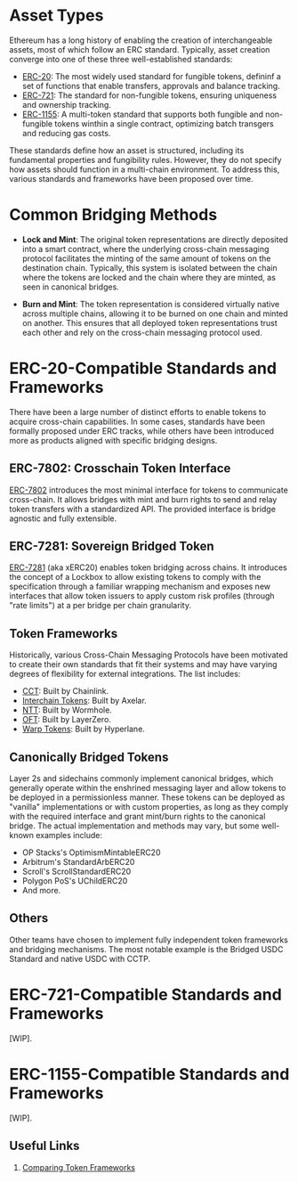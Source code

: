 # Asset Types

Ethereum has a long history of enabling the creation of interchangeable assets, most of which follow an ERC standard. Typically, asset creation converge into one of these three well-established standards:

- [ERC-20](https://eips.ethereum.org/EIPS/eip-20): The most widely used standard for fungible tokens, defininf a set of functions that enable transfers, approvals and balance tracking.
- [ERC-721](https://eips.ethereum.org/EIPS/eip-721): The standard for non-fungible tokens, ensuring uniqueness and ownership tracking.
- [ERC-1155](https://eips.ethereum.org/EIPS/eip-1155): A multi-token standard that supports both fungible and non-fungible tokens winthin a single contract, optimizing batch transgers and reducing gas costs.

These standards define how an asset is structured, including its fundamental properties and fungibility rules. However, they do not specify how assets should function in a multi-chain environment. To address this, various standards and frameworks have been proposed over time.

# Common Bridging Methods

- **Lock and Mint**: The original token representations are directly deposited into a smart contract, where the underlying cross-chain messaging protocol facilitates the minting of the same amount of tokens on the destination chain. Typically, this system is isolated between the chain where the tokens are locked and the chain where they are minted, as seen in canonical bridges.  

- **Burn and Mint**: The token representation is considered virtually native across multiple chains, allowing it to be burned on one chain and minted on another. This ensures that all deployed token representations trust each other and rely on the cross-chain messaging protocol used.

# ERC-20-Compatible Standards and Frameworks

There have been a large number of distinct efforts to enable tokens to acquire cross-chain capabilities. In some cases, standards have been formally proposed under ERC tracks, while others have been introduced more as products aligned with specific bridging designs.

## ERC-7802: Crosschain Token Interface

[ERC-7802](https://github.com/ethereum/ERCs/pull/692) introduces the most minimal interface for tokens to communicate cross-chain. It allows bridges with mint and burn rights to send and relay token transfers with a standardized API. The provided interface is bridge agnostic and fully extensible.

## ERC-7281: Sovereign Bridged Token

[ERC-7281](https://github.com/ethereum/ERCs/pull/89) (aka xERC20) enables token bridging across chains. It introduces the concept of a Lockbox to allow existing tokens to comply with the specification through a familiar wrapping mechanism and exposes new interfaces that allow token issuers to apply custom risk profiles (through "rate limits") at a per bridge per chain granularity.

## Token Frameworks

Historically, various Cross-Chain Messaging Protocols have been motivated to create their own standards that fit their systems and may have varying degrees of flexibility for external integrations. The list includes:

- [CCT](https://docs.chain.link/ccip/concepts/cross-chain-tokens): Built by Chainlink.
- [Interchain Tokens](https://docs.axelar.dev/dev/send-tokens/interchain-tokens/intro): Built by Axelar.
- [NTT](https://wormhole.com/docs/learn/messaging/native-token-transfers/overview/): Built by Wormhole.
- [OFT](https://docs.layerzero.network/v2/home/token-standards/oft-standard): Built by LayerZero.
- [Warp Tokens](https://docs.hyperlane.xyz/docs/guides/deploy-warp-route): Built by Hyperlane.


## Canonically Bridged Tokens

Layer 2s and sidechains commonly implement canonical bridges, which generally operate within the enshrined messaging layer and allow tokens to be deployed in a permissionless manner. These tokens can be deployed as "vanilla" implementations or with custom properties, as long as they comply with the required interface and grant mint/burn rights to the canonical bridge. The actual implementation and methods may vary, but some well-known examples include:

- OP Stacks's OptimismMintableERC20
- Arbitrum's StandardArbERC20
- Scroll's ScrollStandardERC20
- Polygon PoS's UChildERC20
- And more.

## Others

Other teams have chosen to implement fully independent token frameworks and bridging mechanisms. The most notable example is the Bridged USDC Standard and native USDC with CCTP.

# ERC-721-Compatible Standards and Frameworks
[WIP].

# ERC-1155-Compatible Standards and Frameworks
[WIP].

## Useful Links
1. [Comparing Token Frameworks](https://li.fi/knowledge-hub/comparing-token-frameworks/)
